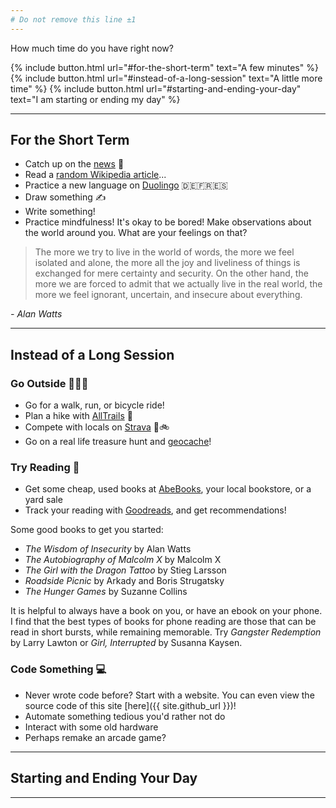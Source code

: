 ```yaml
---
# Do not remove this line ±1
---
```


<p class="time-question-text">How much time do you have right now?</p>

{% include button.html url="#for-the-short-term" text="A few minutes" %}
{% include button.html url="#instead-of-a-long-session" text="A little more time" %}
{% include button.html url="#starting-and-ending-your-day" text="I am starting or ending my day" %}

---

## For the Short Term

* Catch up on the [news](https://apnews.com) 📰
* Read a [random Wikipedia article](https://en.wikipedia.org/wiki/Special:Random)...
* Practice a new language on [Duolingo](https://duolingo.com) 🇩🇪🇫🇷🇪🇸
* Draw something ✍️
* Write something!
* Practice mindfulness! It's okay to be bored!
Make observations about the world around you.
What are your feelings on that?

> The more we try to live in the world of words, the more we feel isolated and alone, the more all the joy and liveliness of things is exchanged for mere certainty and security. On the other hand, the more we are forced to admit that we actually live in the real world, the more we feel ignorant, uncertain, and insecure about everything.

*- Alan Watts*

---

## Instead of a Long Session

### Go Outside 🌳🌲🌵

* Go for a walk, run, or bicycle ride!
* Plan a hike with [AllTrails](https://www.alltrails.com/) 🌄
* Compete with locals on [Strava](https://www.strava.com/) 🏃🚲
* Go on a real life treasure hunt and [geocache](https://www.geocaching.com/play)!

### Try Reading 📖

* Get some cheap, used books at [AbeBooks](https://abebooks.com), your local bookstore, or a yard sale
* Track your reading with [Goodreads](https://goodreads.com), and get recommendations!

Some good books to get you started:

* *The Wisdom of Insecurity* by Alan Watts
* *The Autobiography of Malcolm X* by Malcolm X
* *The Girl with the Dragon Tattoo* by Stieg Larsson
* *Roadside Picnic* by Arkady and Boris Strugatsky
* *The Hunger Games* by Suzanne Collins

It is helpful to always have a book on you, or have an ebook on your phone.
I find that the best types of books for phone reading are those that can be
read in short bursts, while remaining memorable.
Try *Gangster Redemption* by Larry Lawton or *Girl, Interrupted* by Susanna Kaysen.

### Code Something 💻

* Never wrote code before? Start with a website. You can even view the
source code of this site [here]({{ site.github_url }})!
* Automate something tedious you'd rather not do
* Interact with some old hardware
* Perhaps remake an arcade game?

---

## Starting and Ending Your Day

---